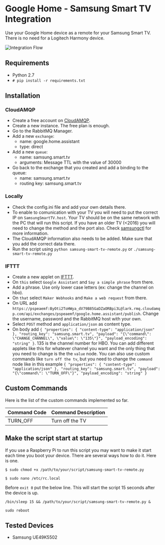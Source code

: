 # Google Home - Samsung Smart TV Integration #

Use your Google Home device as a remote for your Samsung Smart TV. There is no need for a Logitech Harmony device.

![Integration Flow](https://raw.githubusercontent.com/StancuFlorin/Google-Home-Samsung-Smart-TV-Integration/pic/flow.png "Integration Flow")

## Requirements ##

- Python 2.7
- ``# pip install -r requirements.txt``

## Installation ##

### CloudAMQP ###
- Create a free account on [CloudAMQP](https://www.cloudamqp.com).
- Create a new instance. The free plan is enough.
- Go to the RabbitMQ Manager.
- Add a new ``exchange``:
	- name: google.home.assistant
	- type: direct
- Add a new ``queue``:
	- name: samsung.smart.tv
	- arguments: Message TTL with the value of 30000
- Go back to the exchange that you created and add a binding to the queue:
	- name: samsung.smart.tv
	- routing key: samsung.smart.tv

### Locally ###

- Check the config.ini file and add your own details there.
- To enable to comunication with your TV you will need to put the correct IP on ``SamsungSmartTV.host``. Your TV should be on the same network with the PC that will run this script. If you have an older TV (<2016) you will need to change the method and the port also. Check [samsungctl](https://github.com/Ape/samsungctl) for more information.
- The CloudAMQP information also needs to be added. Make sure that you add the correct data there.
- Run the script using ``python samsung-smart-tv-remote.py`` or ``./samsung-smart-tv-remote.py``

### IFTTT ###

- Create a new applet on [IFTTT](https://ifttt.com).
- On ``this`` select ``Google Assistant`` and ``Say a simple phrase`` from there.
- Add a phrase. Use only lower case letters (ex: change the channel on hbo).
- On ``that`` select ``Maker Webhooks`` and ``Make a web request`` from there.
- On URL add ``https://pspeaemf:ByOti2ToHWya_dV79B85GaDZaORBpi3L@lark.rmq.cloudamqp.com/api/exchanges/pspeaemf/google.home.assistant/publish``. Change the username, password and the RabbitMQ host with your own.
- Select ``POST`` method and ``application/json`` as content type.
- On body add ``{ "properties": { "content-type": "application/json" }, "routing_key": "samsung.smart.tv", "payload": "{\"command\": \"CHANGE_CHANNEL\", \"value\": \"135\"}", "payload_encoding": "string" }``. 135 is the channel number for HBO. You can add different applets like this for whatever channel you want and the only thing that you need to change is the the ``value`` node. You can also use custom commands like ``turn off the tv``, but you need to change the ``command`` node like in this example ``{ "properties": { "content-type": "application/json" }, "routing_key": "samsung.smart.tv", "payload": "{\"command\": \"TURN_OFF\"}", "payload_encoding": "string" }``

## Custom Commands ##

Here is the list of the custom commands implemented so far.

Command Code | Command Description
------------ | -------
TURN_OFF | Turn off the TV

## Make the script start at startup ##

If you use a Raspberry Pi to run this script you may want to make it start each time you boot your device. There are several ways how to do it. Here is one.

``
$ sudo chmod +x /path/to/your/script/samsung-smart-tv-remote.py
``

``
$ sudo nano /etc/rc.local
``

Before ``exit 0`` put the below line. This will start the script 15 seconds after the device is up.

``
/bin/sleep 15 && /path/to/your/script/samsung-smart-tv-remote.py &
``

``
sudo reboot
``

## Tested Devices ##

- Samsung UE49K5502
